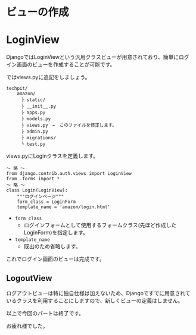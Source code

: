 # ビューの作成

# LoginView
DjangoではLoginViewという汎用クラスビューが用意されており、簡単にログイン画面のビューを作成することが可能です。

ではviews.pyに追記をしましょう。
```
techpit/
    amazon/
    　├ static/
    　├ __init__.py
    　├ apps.py
    　├ models.py
    　├ views.py　←　このファイルを修正します。
    　├ admin.py
    　├ migrations/
    　└ test.py
```
views.pyにLoginクラスを定義します。

```
～ 略 ～
from django.contrib.auth.views import LoginView
from .forms import * 
～ 略 ～
class Login(LoginView):
    """ログインページ"""
    form_class = LoginForm
    template_name = 'amazon/login.html'

```
* `form_class`
  * ログインフォームとして使用するフォームクラス(先ほど作成したLoginForm)を指定します。
* `template_name`
  * 既出のため省略します。

これでログイン画面のビューは完成です。

## LogoutView
ログアウトビューは特に独自仕様は加えないため、Djangoですでに用意されているクラスを利用することにしますので、新しくビューの定義はしません。

以上で今回のパートは終了です。

お疲れ様でした。


